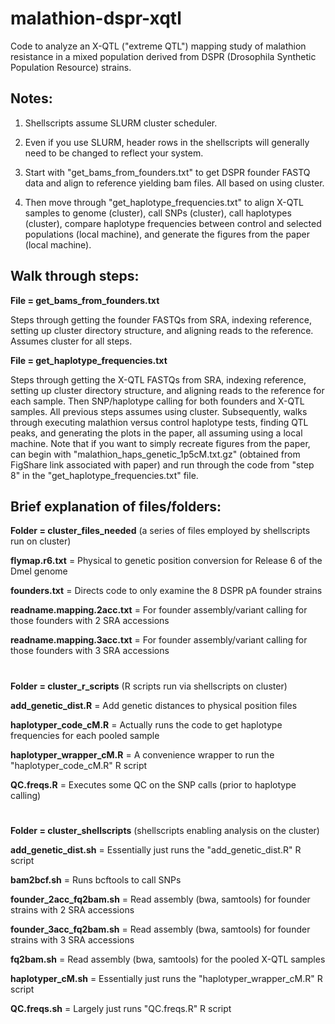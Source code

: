 # malathion-dspr-xqtl
Code to analyze an X-QTL ("extreme QTL") mapping study of malathion resistance in a mixed population derived from DSPR (Drosophila Synthetic Population Resource) strains.

## Notes:

1. Shellscripts assume SLURM cluster scheduler.

2. Even if you use SLURM, header rows in the shellscripts will generally need to be changed to reflect your system.

3. Start with "get_bams_from_founders.txt" to get DSPR founder FASTQ data and align to reference yielding bam files. All based on using cluster.

4. Then move through "get_haplotype_frequencies.txt" to align X-QTL samples to genome (cluster), call SNPs (cluster), call haplotypes (cluster), compare haplotype frequencies between control and selected populations (local machine), and generate the figures from the paper (local machine).

## Walk through steps:

**File = get_bams_from_founders.txt**

Steps through getting the founder FASTQs from SRA, indexing reference, setting up cluster directory structure, and aligning reads to the reference. Assumes cluster for all steps.

**File = get_haplotype_frequencies.txt**

Steps through getting the X-QTL FASTQs from SRA, indexing reference, setting up cluster directory structure, and aligning reads to the reference for each sample. Then SNP/haplotype calling for both founders and X-QTL samples. All previous steps assumes using cluster. Subsequently, walks through executing malathion versus control haplotype tests, finding QTL peaks, and generating the plots in the paper, all assuming using a local machine. Note that if you want to simply recreate figures from the paper, can begin with "malathion_haps_genetic_1p5cM.txt.gz" (obtained from FigShare link associated with paper) and run through the code from "step 8" in the "get_haplotype_frequencies.txt" file.

## Brief explanation of files/folders:

**Folder = cluster_files_needed** (a series of files employed by shellscripts run on cluster)

**flymap.r6.txt** = Physical to genetic position conversion for Release 6 of the Dmel genome

**founders.txt** = Directs code to only examine the 8 DSPR pA founder strains

**readname.mapping.2acc.txt** = For founder assembly/variant calling for those founders with 2 SRA accessions

**readname.mapping.3acc.txt** = For founder assembly/variant calling for those founders with 3 SRA accessions

#

**Folder = cluster_r_scripts** (R scripts run via shellscripts on cluster)

**add_genetic_dist.R** = Add genetic distances to physical position files

**haplotyper_code_cM.R** = Actually runs the code to get haplotype frequencies for each pooled sample

**haplotyper_wrapper_cM.R** = A convenience wrapper to run the "haplotyper_code_cM.R" R script

**QC.freqs.R** = Executes some QC on the SNP calls (prior to haplotype calling)

#

**Folder = cluster_shellscripts** (shellscripts enabling analysis on the cluster)

**add_genetic_dist.sh** = Essentially just runs the "add_genetic_dist.R" R script

**bam2bcf.sh** = Runs bcftools to call SNPs

**founder_2acc_fq2bam.sh** = Read assembly (bwa, samtools) for founder strains with 2 SRA accessions

**founder_3acc_fq2bam.sh** = Read assembly (bwa, samtools) for founder strains with 3 SRA accessions

**fq2bam.sh** = Read assembly (bwa, samtools) for the pooled X-QTL samples

**haplotyper_cM.sh** = Essentially just runs the "haplotyper_wrapper_cM.R" R script

**QC.freqs.sh** = Largely just runs "QC.freqs.R" R script
